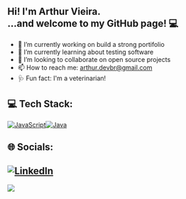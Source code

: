 ## Hi! I'm Arthur Vieira. </br>...and welcome to my GitHub page! 💻

- 🔭 I’m currently working on build a strong portifolio
- 🌱 I’m currently learning about testing software 
- 🤝 I’m looking to collaborate on open source projects
- 📫 How to reach me: arthur.devbr@gmail.com
- 🩺 Fun fact: I'm a veterinarian!

## 💻 Tech Stack:
[![JavaScript](https://img.shields.io/badge/JavaScript-F7DF1E?logo=javascript&logoColor=000)](#)[![Java](https://img.shields.io/badge/Java-%23ED8B00.svg?logo=openjdk&logoColor=white)](#)

## 🌐 Socials:
[![LinkedIn](https://img.shields.io/badge/LinkedIn-%230077B5.svg?logo=linkedin&logoColor=white)](https://linkedin.com/in/arthur-vieira-dev/) 
---
[![](https://visitcount.itsvg.in/api?id=arthurfsvieira&icon=0&color=12)](https://visitcount.itsvg.in)

